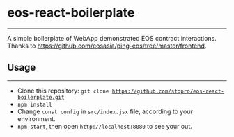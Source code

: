 # eos-react-boilerplate
---
A simple boilerplate of WebApp demonstrated EOS contract interactions. Thanks to https://github.com/eosasia/ping-eos/tree/master/frontend.

## Usage
---
* Clone this repository: <code>git clone https://github.com/stopro/eos-react-boilerplate.git</code>
* <code>npm install</code>
* Change <code>const config</code> in <code>src/index.jsx</code> file, according to your environment.
* <code>npm start</code>, then open <code>http://localhost:8080</code> to see your out.
